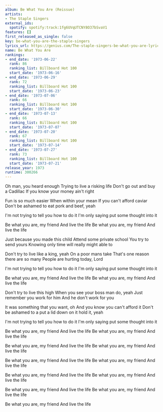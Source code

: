 ```yaml
---
album: Be What You Are (Reissue)
artists:
- The Staple Singers
external_ids:
  spotify: spotify:track:1fg6UVqUTCNY8O37bSvaV1
features: []
first_released_as_single: false
key: be-what-you-are-the-staple-singers
lyrics_url: https://genius.com/The-staple-singers-be-what-you-are-lyrics
name: Be What You Are
rankings:
- end_date: '1973-06-22'
  rank: 86
  ranking_list: Billboard Hot 100
  start_date: '1973-06-16'
- end_date: '1973-06-29'
  rank: 72
  ranking_list: Billboard Hot 100
  start_date: '1973-06-23'
- end_date: '1973-07-06'
  rank: 66
  ranking_list: Billboard Hot 100
  start_date: '1973-06-30'
- end_date: '1973-07-13'
  rank: 66
  ranking_list: Billboard Hot 100
  start_date: '1973-07-07'
- end_date: '1973-07-20'
  rank: 67
  ranking_list: Billboard Hot 100
  start_date: '1973-07-14'
- end_date: '1973-07-27'
  rank: 73
  ranking_list: Billboard Hot 100
  start_date: '1973-07-21'
release_year: 1973
runtime: 300266
---
```

Oh man, you heard enough
Trying to live a risking life
Don't go out and buy a Cadillac
If you know your money ain't right

Fun is so much easier
When within your mean
If you can't afford caviar
Don't be ashamed to eat pork and beef, yeah

I'm not trying to tell you how to do it
I'm only saying put some thought into it

Be what you are, my friend
And live the life
Be what you are, my friend
And live the life

Just because you made this child
Attend some private school
You try to send yours
Knowing only time will really might able to

Don't try to live like a king, yeah
On a poor mans take
That's one reason there are so many
People are hurting today, Lord

I'm not trying to tell you how to do it
I'm only saying put some thought into it

Be what you are, my friend
And live the life
Be what you are, my friend
And live the life

Don't try to live this high
When you see your boss man do, yeah
Just remember you work for him
And he don't work for you

It was something that you want, oh
And you know you can't afford it
Don't be ashamed to a put a lid down on it
 hold it, yeah

I'm not trying to tell you how to do it
I'm only saying put some thought into it

Be what you are, my friend
And live the life
Be what you are, my friend
And live the life

Be what you are, my friend
And live the life
Be what you are, my friend
And live the life

Be what you are, my friend
And live the life
Be what you are, my friend
And live the life

Be what you are, my friend
And live the life
Be what you are, my friend
And live the life

Be what you are, my friend
And live the life
Be what you are, my friend
And live the life

Be what you are, my friend
And live the life

